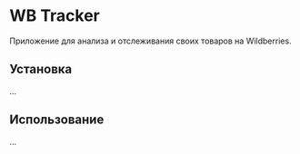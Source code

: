 # WB Tracker

Приложение для анализа и отслеживания своих товаров на Wildberries.

## Установка

...

## Использование

...
